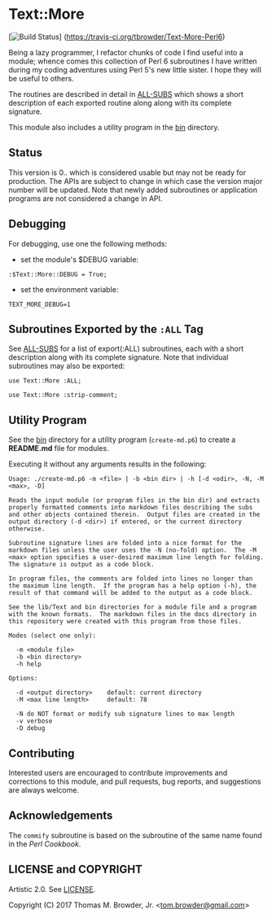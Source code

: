 # Text::More

[![Build Status](https://travis-ci.org/tbrowder/Text-More-Perl6.svg?branch=master)]
  (https://travis-ci.org/tbrowder/Text-More-Perl6)

Being a lazy programmer, I refactor chunks of code I find useful into
a module; whence comes this collection of Perl 6 subroutines I have
written during my coding adventures using Perl 5's new little sister.
I hope they will be useful to others.

The routines are described in detail in
[ALL-SUBS](https://github.com/tbrowder/Text-More-Perl6/blob/master/docs/ALL-SUBS.md)
which shows a short description of each exported routine along along
with its complete signature.

This module also includes a utility program in the
[bin](https://github.com/tbrowder/Text-More-Perl6/blob/master/bin)
directory.

## Status

This version is 0.*.* which is considered usable but may not be ready
for production.  The APIs are subject to change in which case the
version major number will be updated. Note that newly added
subroutines or application programs are not considered a change in
API.

## Debugging

For debugging, use one the following methods:

- set the module's $DEBUG variable:

```Perl6
:$Text::More::DEBUG = True;
```

- set the environment variable:

```Perl6
TEXT_MORE_DEBUG=1
```

## Subroutines Exported by the `:ALL` Tag

See
[ALL-SUBS](https://github.com/tbrowder/Text-More-Perl6/blob/master/docs/ALL-SUBS.md)
for a list of export(:ALL) subroutines, each with a short description
along with its complete signature.  Note that individual subroutines
may also be exported:

```Perl6
use Text::More :ALL;
```

```Perl6
use Text::More :strip-comment;
```

## Utility Program

See the
[bin](https://github.com/tbrowder/Text-More-Perl6/blob/master/bin)
directory for a utility program (```create-md.p6```) to create a
**README.md** file for modules.

Executing it without any arguments results in the following:

```Perl6
Usage: ./create-md.p6 -m <file> | -b <bin dir> | -h [-d <odir>, -N, -M <max>, -D]

Reads the input module (or program files in the bin dir) and extracts
properly formatted comments into markdown files describing the subs
and other objects contained therein.  Output files are created in the
output directory (-d <dir>) if entered, or the current directory
otherwise.

Subroutine signature lines are folded into a nice format for the
markdown files unless the user uses the -N (no-fold) option.  The -M
<max> option specifies a user-desired maximum line length for folding.
The signature is output as a code block.

In program files, the comments are folded into lines no longer than
the maximum line length.  If the program has a help option (-h), the
result of that command will be added to the output as a code block.

See the lib/Text and bin directories for a module file and a program
with the known formats.  The markdown files in the docs directory in
this repository were created with this program from those files.

Modes (select one only):

  -m <module file>
  -b <bin directory>
  -h help

Options:

  -d <output directory>    default: current directory
  -M <max line length>     default: 78

  -N do NOT format or modify sub signature lines to max length
  -v verbose
  -D debug
```

## Contributing

Interested users are encouraged to contribute improvements and
corrections to this module, and pull requests, bug reports, and
suggestions are always welcome.

## Acknowledgements

The ```commify``` subroutine is based on the subroutine of the same
name found in the *Perl Cookbook*.

## LICENSE and COPYRIGHT

Artistic 2.0. See [LICENSE](https://github.com/tbrowder/Text-More-Perl6/blob/master/LICENCE).

Copyright (C) 2017 Thomas M. Browder, Jr. <<tom.browder@gmail.com>>
